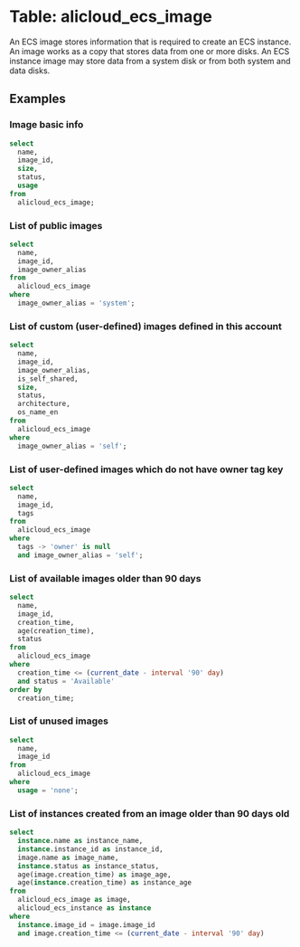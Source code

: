 # Table: alicloud_ecs_image

An ECS image stores information that is required to create an ECS instance. An image works as a copy that stores data from one or more disks. An ECS instance image may store data from a system disk or from both system and data disks.

## Examples

### Image basic info

```sql
select
  name,
  image_id,
  size,
  status,
  usage
from
  alicloud_ecs_image;
```

### List of public images

```sql
select
  name,
  image_id,
  image_owner_alias
from
  alicloud_ecs_image
where
  image_owner_alias = 'system';
```

### List of custom (user-defined) images defined in this account

```sql
select
  name,
  image_id,
  image_owner_alias,
  is_self_shared,
  size,
  status,
  architecture,
  os_name_en
from
  alicloud_ecs_image
where
  image_owner_alias = 'self';
```

### List of user-defined images which do not have owner tag key

```sql
select
  name,
  image_id, 
  tags
from
  alicloud_ecs_image
where
  tags -> 'owner' is null
  and image_owner_alias = 'self';
```

### List of available images older than 90 days

```sql
select
  name,
  image_id,
  creation_time,
  age(creation_time),
  status
from
  alicloud_ecs_image
where
  creation_time <= (current_date - interval '90' day)
  and status = 'Available'
order by
  creation_time;
```

### List of unused images

```sql
select
  name,
  image_id
from
  alicloud_ecs_image
where
  usage = 'none';
```

### List of instances created from an image older than 90 days old

```sql
select
  instance.name as instance_name,
  instance.instance_id as instance_id,
  image.name as image_name,
  instance.status as instance_status,
  age(image.creation_time) as image_age,
  age(instance.creation_time) as instance_age
from
  alicloud_ecs_image as image,
  alicloud_ecs_instance as instance
where
  instance.image_id = image.image_id
  and image.creation_time <= (current_date - interval '90' day)
```
